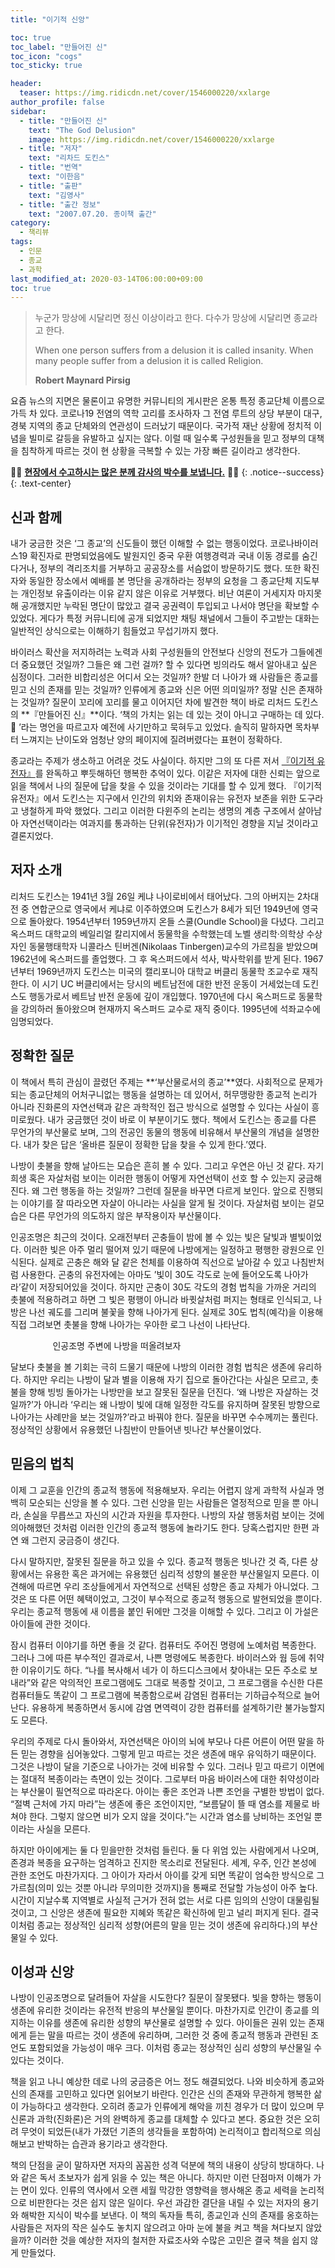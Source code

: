 ```yaml
---
title: "이기적 신앙"

toc: true
toc_label: "만들어진 신"
toc_icon: "cogs"
toc_sticky: true

header:
  teaser: https://img.ridicdn.net/cover/1546000220/xxlarge
author_profile: false
sidebar:
  - title: "만들어진 신"
    text: "The God Delusion"
    image: https://img.ridicdn.net/cover/1546000220/xxlarge
  - title: "저자"
    text: "리차드 도킨스"
  - title: "번역"
    text: "이한음"
  - title: "출판"
    text: "김영사"
  - title: "출간 정보"
    text: "2007.07.20. 종이책 출간"
category:
  - 책리뷰
tags:
  - 인문
  - 종교
  - 과학
last_modified_at: 2020-03-14T06:00:00+09:00
toc: true
---
```

> 누군가 망상에 시달리면 정신 이상이라고 한다. 다수가 망상에 시달리면 종교라고 한다. 
>
> When one person suffers from a delusion it is called insanity. When many people suffer from a delusion it is called Religion. 
>
> <footer><strong>Robert Maynard Pirsig</strong></footer>

요즘 뉴스의 지면은 물론이고 유명한 커뮤니티의 게시판은 온통 특정 종교단체 이름으로 가득 차 있다. 코로나19 전염의 역학 고리를 조사하자 그 전염 루트의 상당 부분이 대구, 경북 지역의 종교 단체와의 연관성이 드러났기 때문이다. 국가적 재난 상황에 정치적 이념을 빌미로 갈등을 유발하고 싶지는 않다. 이럴 때 일수록 구성원들을 믿고 정부의 대책을 침착하게 따르는 것이 현 상황을 극복할 수 있는 가장 빠른 길이라고 생각한다. 

🙏🏻 **[현장에서 수고하시는 많은 분께 감사의 박수를 보냅니다.](#Link)** 🙏🏻
{: .notice--success}
{: .text-center}

## 신과 함께

내가 궁금한 것은 ‘그 종교’의 신도들이 했던 이해할 수 없는 행동이었다. 코로나바이러스19 확진자로 판명되었음에도 발원지인 중국 우환 여행경력과 국내 이동 경로를 숨긴 다거나, 정부의 격리조치를 거부하고 공공장소를 서슴없이 방문하기도 했다. 또한 확진자와 동일한 장소에서 예배를 본 명단을 공개하라는 정부의 요청을 그 종교단체 지도부는 개인정보 유출이라는 이유 같지 않은 이유로 거부했다. 비난 여론이 거세지자 마지못해 공개했지만 누락된 명단이 많았고 결국 공권력이 투입되고 나서야 명단을 확보할 수 있었다. 게다가 특정 커뮤니티에  공개 되었지만 채팅 채널에서 그들이 주고받는 대화는 일반적인 상식으로는 이해하기 힘들었고 무섭기까지 했다.

바이러스 확산을 저지하려는 노력과 사회 구성원들의 안전보다 신앙의 전도가 그들에겐  더 중요했던 것일까? 그들은 왜 그런 걸까? 할 수 있다면 빙의라도 해서 알아내고 싶은 심정이다. 그러한 비합리성은 어디서 오는 것일까? 한발 더 나아가 왜 사람들은 종교를 믿고 신의 존재를 믿는 것일까? 인류에게 종교와 신은 어떤 의미일까? 정말 신은 존재하는 것일까? 질문이 꼬리에 꼬리를 물고 이어지던 차에 발견한 책이 바로 리처드 도킨스의  **『만들어진 신』**이다. ‘책의 가치는 읽는 데 있는 것이 아니고 구매하는 데 있다. 🤣 ’라는 명언을 따르고자 예전에 사기만하고 묵혀두고 있었다. 솔직히 말하자면 목차부터 느껴지는 난이도와 엄청난 양의 페이지에 질려버렸다는 표현이 정확하다. 

종교라는 주제가 생소하고 어려운 것도 사실이다. 하지만 그의 또 다른 저서 [『이기적 유전자』](https://deftone2000.github.io/the-selfish-gene)를 완독하고 뿌듯해하던 행복한 추억이 있다. 이같은 저자에 대한 신뢰는 앞으로 읽을 책에서 나의 질문에 답을 찾을 수 있을 것이라는 기대를 할 수 있게 했다. 『이기적 유전자』에서 도킨스는 지구에서 인간의 위치와 존재이유는 유전자 보존을 위한 도구라고 냉철하게 파악 했었다. 그리고 이러한 다윈주의 논리는 생명의 계층 구조에서 살아남아 자연선택이라는 여과지를 통과하는 단위(유전자)가 이기적인 경향을 지닐 것이라고 결론지었다. 

## 저자 소개

리처드 도킨스는 1941년 3월 26일 케냐 나이로비에서 태어났다. 그의 아버지는 2차대전 중 연합군으로 영국에서 케냐로 이주하였으며 도킨스가 8세가 되던 1949년에 영국으로 돌아왔다. 1954년부터 1959년까지 온들 스쿨(Oundle School)을 다녔다. 그리고 옥스퍼드 대학교의 베일리얼 칼리지에서 동물학을 수학했는데 노벨 생리학·의학상 수상자인 동물행태학자 니콜라스 틴버겐(Nikolaas Tinbergen)교수의 가르침을 받았으며 1962년에 옥스퍼드를 졸업했다. 그 후 옥스퍼드에서 석사, 박사학위를 받게 된다. 1967년부터 1969년까지 도킨스는 미국의 캘리포니아 대학교 버클리 동물학 조교수로 재직한다. 이 시기 UC 버클리에서는 당시의 베트남전에 대한 반전 운동이 거세었는데 도킨스도 행동가로서 베트남 반전 운동에 깊이 개입했다. 1970년에 다시 옥스퍼드로 동물학을 강의하러 돌아왔으며 현재까지 옥스퍼드 교수로 재직 중이다. 1995년에 석좌교수에 임명되었다. 

## 정확한 질문

이 책에서 특히 관심이 끌렸던 주제는 **‘부산물로서의 종교’**였다. 사회적으로 문제가 되는 종교단체의 어처구니없는 행동을 설명하는 데 있어서, 허무맹랑한 종교적 논리가 아니라 진화론의 자연선택과 같은 과학적인 접근 방식으로 설명할 수 있다는 사실이 흥미로웠다. 내가 궁금했던 것이 바로 이 부분이기도 했다. 책에서 도킨스는 종교를 다른 무언가의 부산물로 보며, 그의 전공인 동물의 행동에 비유해서 부산물의 개념을 설명한다. 내가 찾은 답은 ‘올바른 질문이 정확한 답을 찾을 수 있게 한다.’였다. 

나방이 촛불을 향해 날아드는 모습은 흔히 볼 수 있다. 그리고 우연은 아닌 것 같다. 자기희생 혹은 자살처럼 보이는 이러한 행동이 어떻게 자연선택이 선호 할 수 있는지 궁금해진다. 왜 그런 행동을 하는 것일까? 그런데 질문을 바꾸면 다르게 보인다. 앞으로 진행되는 이야기를 잘 따라오면 자살이 아니라는 사실을 알게 될 것이다. 자살처럼 보이는 겉모습은 다른 무언가의 의도하지 않은 부작용이자 부산물이다. 

인공조명은 최근의 것이다. 오래전부터 곤충들이 밤에 볼 수 있는 빛은 달빛과 별빛이었다. 이러한 빛은 아주 멀리 떨어져 있기 때문에 나방에게는 일정하고 평행한 광원으로 인식된다. 실제로 곤충은 해와 달 같은 천체를 이용하여 직선으로 날아갈 수 있고 나침반처럼 사용한다. 곤충의 유전자에는 아마도 ’빛이 30도 각도로 눈에 들어오도록 나아가라’같이 저장되어있을 것이다. 하지만 곤충이 30도 각도의 경험 법칙을 가까운 거리의 촛불에 적용하려고 하면 그 빛은 평행이 아니라 바큇살처럼 퍼지는 형태로 인식되고, 나방은 나선 궤도를 그리며 불꽃을 향해 나아가게 된다. 실제로 30도 법칙(예각)을 이용해 직접 그려보면 촛불을 향해 나아가는 우아한 로그 나선이 나타난다.

<figure class="align-center" style="width: 260px">
  <a><img src="{{ 'https://upload.wikimedia.org/wikipedia/commons/thumb/2/27/Spiral-log-st-se.svg/636px-Spiral-log-st-se.svg.png' | absolute_url }}" alt=""></a>
  <figcaption style="text-align:center">인공조명 주변에 나방을 떠올려보자</figcaption>
</figure>



달보다 촛불을 볼 기회는 극히 드물기 때문에 나방의 이러한 경험 법칙은 생존에 유리하다. 하지만 우리는 나방이 달과 별을 이용해 자기 집으로 돌아간다는 사실은 모르고, 촛불을 향해 빙빙 돌아가는 나방만을 보고 잘못된 질문을 던진다. ‘왜 나방은 자살하는 것일까?’가 아니라 ‘우리는 왜 나방이 빛에 대해 일정한 각도를 유지하며 잘못된 방향으로 나아가는 사례만을 보는 것일까?’라고 바꿔야 한다. 질문을 바꾸면 수수께끼는 풀린다. 정상적인 상황에서 유용했던 나침반이 만들어낸 빗나간 부산물이었다. 

## 믿음의 법칙

이제 그 교훈을 인간의 종교적 행동에 적용해보자. 우리는 어렵지 않게 과학적 사실과 명백히 모순되는 신앙을 볼 수 있다. 그런 신앙을 믿는 사람들은 열정적으로 믿을 뿐 아니라, 손실을 무릅쓰고 자신의 시간과 자원을 투자한다. 나방의 자살 행동처럼 보이는 것에 의아해했던 것처럼 이러한 인간의 종교적 행동에 놀라기도 한다. 당혹스럽지만 한편 과연 왜 그런지 궁금증이 생긴다.

다시 말하지만, 잘못된 질문을 하고 있을 수 있다. 종교적 행동은 빗나간 것 즉, 다른 상황에서는 유용한 혹은 과거에는 유용했던 심리적 성향의 불운한 부산물일지 모른다. 이 견해에 따르면 우리 조상들에게서 자연적으로 선택된 성향은 종교 자체가 아니었다. 그것은 또 다른 어떤 혜택이었고, 그것이 부수적으로 종교적 행동으로 발현되었을 뿐이다. 우리는 종교적 행동에 새 이름을 붙인 뒤에만 그것을 이해할 수 있다. 그리고 이 가설은 아이들에 관한 것이다. 

잠시 컴퓨터 이야기를 하면 좋을 것 같다. 컴퓨터도 주어진 명령에 노예처럼 복종한다. 그러나 그에 따른 부수적인 결과로서, 나쁜 명령에도 복종한다. 바이러스와 웜 등에 취약한 이유이기도 하다. “나를 복사해서 네가 이 하드디스크에서 찾아내는 모든 주소로 보내라”와 같은 악의적인 프로그램에도 그대로 복종할 것이고, 그 프로그램을 수신한 다른 컴퓨터들도 똑같이 그 프로그램에 복종함으로써 감염된 컴퓨터는 기하급수적으로 늘어난다. 유용하게 복종하면서 동시에 감염 면역력이 강한 컴퓨터를 설계하기란 불가능할지도 모른다. 

우리의 주제로 다시 돌아와서, 자연선택은 아이의 뇌에 부모나 다른 어른이 어떤 말을 하든 믿는 경향을 심어놓았다. 그렇게 믿고 따르는 것은 생존에 매우 유익하기 때문이다. 그것은 나방이 달을 기준으로 나아가는 것에 비유할 수 있다. 그러나 믿고 따르기 이면에는 절대적 복종이라는 측면이 있는 것이다. 그로부터 마음 바이러스에 대한 취약성이라는 부산물이 필연적으로 따라온다. 아이는 좋은 조언과 나쁜 조언을 구별한 방법이 없다. “절벽 근처에 가지 마라”는 생존에 좋은 조언이지만, “보름달이 뜰 때 염소를 제물로 바쳐야 한다. 그렇지 않으면 비가 오지 않을 것이다.”는 시간과 염소를 낭비하는 조언일 뿐이라는 사실을 모른다.

하지만 아이에게는 둘 다 믿을만한 것처럼 들린다. 둘 다 위엄 있는 사람에게서 나오며, 존경과 복종을 요구하는 엄격하고 진지한 목소리로 전달된다. 세계, 우주, 인간 본성에 관한 조언도 마찬가지다. 그 아이가 자라서 아이를 갖게 되면 똑같이 엄숙한 방식으로 그 가르침(의미 있는 것뿐 아니라 무의미한 것까지)을 통째로 전달할 가능성이 아주 높다. 시간이 지날수록 지역별로 사실적 근거가 전혀 없는 서로 다른 임의의 신앙이 대물림될 것이고, 그 신앙은 생존에 필요한 지혜와 똑같은 확신하에 믿고 널리 퍼지게 된다. 결국 이처럼 종교는 정상적인 심리적 성향(어른의 말을 믿는 것이 생존에 유리하다.)의 부산물일 수 있다. 

## 이성과 신앙

나방이 인공조명으로 달려들어 자살을 시도한다? 질문이 잘못됐다. 빛을 향하는 행동이 생존에 유리한 것이라는 유전적 반응의 부산물일 뿐이다. 마찬가지로 인간이 종교를 의지하는 이유를 생존에 유리한 성향의 부산물로 설명할 수 있다. 아이들은 권위 있는 존재에게 듣는 말을 따르는 것이 생존에 유리하며, 그러한 것 중에 종교적 행동과 관련된 조언도 포함되었을 가능성이 매우 크다. 이처럼 종교는 정상적인 심리 성향의 부산물일 수 있다는 것이다. 

책을 읽고 나니 예상한 데로 나의 궁금증은 어느 정도 해결되었다. 나와 비슷하게 종교와 신의 존재를 고민하고 있다면 읽어보기 바란다. 인간은 신의 존재와 무관하게 행복한 삶이 가능하다고 생각한다. 오히려 종교가 인류에게 해악을 끼친 경우가 더 많이 있으며 무신론과 과학(진화론)은 거의 완벽하게 종교를 대체할 수 있다고 본다. 중요한 것은 오히려 무엇이 되었든(내가 가졌던 기존의 생각들을 포함하여) 논리적이고 합리적으로 의심해보고 반박하는 습관과 용기라고 생각한다. 

책의 단점을 굳이 말하자면 저자의 꼼꼼한 성격 덕분에 책의 내용이 상당히 방대하다. 나와 같은 독서 초보자가 쉽게 읽을 수 있는 책은 아니다. 하지만 이런 단점마저 이해가 가는 면이 있다. 인류의 역사에서 오랜 세월 막강한 영향력을 행사해온 종교 세력을 논리적으로 비판한다는 것은 쉽지 않은 일이다. 우선 과감한 결단을 내릴 수 있는 저자의 용기와 해박한 지식이 박수를 보낸다. 이 책의 독자들 특히, 종교인과 신의 존재를 옹호하는 사람들은 저자의 작은 실수도 놓치지 않으려고 아마 눈에 불을 켜고 책을 쳐다보지 않았을까? 이러한 것을 예상한 저자의 철저한 자료조사와 수많은 고민은 결국 책을 쉽지 않게 만들었다.

